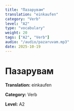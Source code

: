 ```yaml
---
title: "Пазарувам"
translation: "einkaufen"
category: "Verb"
level: "A2"
type: "vocabulary"
weight: 20
tags: ["A2", "Verb"]
audio: "/audio/pazaruvam.mp3"
date: 2025-10-19
---
```


# Пазарувам

**Translation:** einkaufen

**Category:** Verb

**Level:** A2

